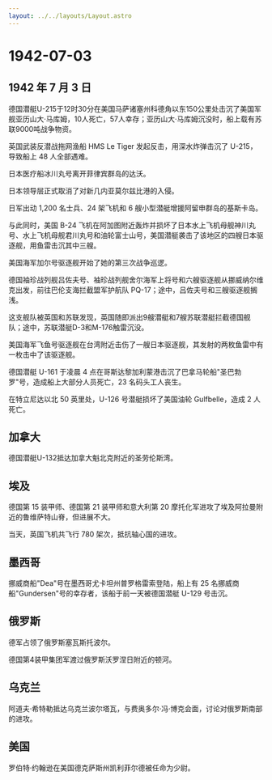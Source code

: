```yaml
---
layout: ../../layouts/Layout.astro
---
```


# 1942-07-03

## 1942 年 7 月 3 日

德国潜艇U-215于12时30分在美国马萨诸塞州科德角以东150公里处击沉了美国军舰亚历山大·马库姆，10人死亡，57人幸存；亚历山大·马库姆沉没时，船上载有苏联9000吨战争物资。

英国武装反潜战拖网渔船 HMS Le Tiger 发起反击，用深水炸弹击沉了
U-215，导致船上 48 人全部遇难。

日本医疗船冰川丸号离开菲律宾群岛的达沃。

日本领导层正式取消了对新几内亚莫尔兹比港的入侵。

日军出动 1,200 名士兵、24 架飞机和 6
艘小型潜艇增援阿留申群岛的基斯卡岛。

与此同时，美国 B-24
飞机在阿加图附近轰炸并损坏了日本水上飞机母舰神川丸号、水上飞机母舰君川丸号和油轮富士山号，美国潜艇袭击了该地区的四艘日本驱逐舰，用鱼雷击沉其中三艘。

美国海军加尔号驱逐舰开始了她的第三次战争巡逻。

德国袖珍战列舰吕佐夫号、袖珍战列舰舍尔海军上将号和六艘驱逐舰从挪威纳尔维克出发，前往巴伦支海拦截盟军护航队
PQ-17；途中，吕佐夫号和三艘驱逐舰搁浅。

这支舰队被英国和苏联发现，英国随即派出9艘潜艇和7艘苏联潜艇拦截德国舰队；途中，苏联潜艇D-3和M-176触雷沉没。

美国海军飞鱼号驱逐舰在台湾附近击伤了一艘日本驱逐舰，其发射的两枚鱼雷中有一枚击中了该驱逐舰。

德国潜艇 U-161 于凌晨 4
点在哥斯达黎加利蒙港击沉了巴拿马轮船"圣巴勃罗"号，造成船上大部分人员死亡，23
名码头工人丧生。

在特立尼达以北 50 英里处，U-126 号潜艇损坏了美国油轮 Gulfbelle，造成 2
人死亡。

## 加拿大

德国潜艇U-132抵达加拿大魁北克附近的圣劳伦斯湾。

## 埃及

德国第 15 装甲师、德国第 21 装甲师和意大利第 20
摩托化军进攻了埃及阿拉曼附近的鲁维萨特山脊，但进展不大。

当天，英国飞机共飞行 780 架次，抵抗轴心国的进攻。

## 墨西哥

挪威商船"Dea"号在墨西哥尤卡坦州普罗格雷索登陆，船上有 25
名挪威商船"Gundersen"号的幸存者，该船于前一天被德国潜艇 U-129 号击沉。

## 俄罗斯

德军占领了俄罗斯塞瓦斯托波尔。

德国第4装甲集团军渡过俄罗斯沃罗涅日附近的顿河。

## 乌克兰

阿道夫·希特勒抵达乌克兰波尔塔瓦，与费奥多尔·冯·博克会面，讨论对俄罗斯南部的进攻。

## 美国

罗伯特·约翰逊在美国德克萨斯州凯利菲尔德被任命为少尉。